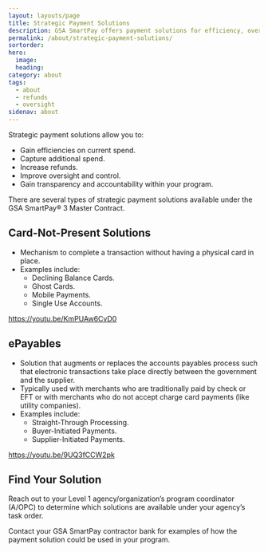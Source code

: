```yaml
---
layout: layouts/page
title: Strategic Payment Solutions
description: GSA SmartPay offers payment solutions for efficiency, oversight, refunds, and more.
permalink: /about/strategic-payment-solutions/
sortorder:
hero:
  image: 
  heading: 
category: about
tags:
  - about
  - refunds
  - oversight
sidenav: about
---
```


Strategic payment solutions allow you to:
- Gain efficiencies on current spend.
- Capture additional spend.
- Increase refunds.
- Improve oversight and control.
- Gain transparency and accountability within your program.

There are several types of strategic payment solutions available under the GSA SmartPay® 3 Master Contract.

## Card-Not-Present Solutions
- Mechanism to complete a transaction without having a physical card in place. 
- Examples include:
  - Declining Balance Cards.
  - Ghost Cards.
  - Mobile Payments.
  - Single Use Accounts.

https://youtu.be/KmPUAw6CvD0

## ePayables
- Solution that augments or replaces the accounts payables process such that electronic transactions take place directly between the government and the supplier.
- Typically used with merchants who are traditionally paid by check or EFT or with merchants who do not accept charge card payments (like utility companies). 
- Examples include:
  - Straight-Through Processing.
  - Buyer-Initiated Payments.
  - Supplier-Initiated Payments.

https://youtu.be/9UQ3fCCW2pk

## Find Your Solution
Reach out to your Level 1 agency/organization’s program coordinator (A/OPC) to determine which solutions are available under your agency’s task order.

Contact your GSA SmartPay contractor bank for examples of how the payment solution could be used in your program.
